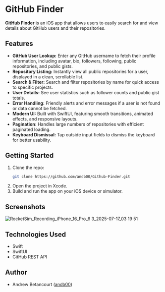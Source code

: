 # GitHub Finder

**GitHub Finder** is an iOS app that allows users to easily search for and view details about GitHub users and their repositories.

## Features

- **GitHub User Lookup:** Enter any GitHub username to fetch their profile information, including avatar, bio, followers, following, public repositories, and public gists.
- **Repository Listing:** Instantly view all public repositories for a user, displayed in a clean, scrollable list.
- **Search & Filter:** Search and filter repositories by name for quick access to specific projects.
- **User Details:** See user statistics such as follower counts and public gist totals.
- **Error Handling:** Friendly alerts and error messages if a user is not found or data cannot be fetched.
- **Modern UI:** Built with SwiftUI, featuring smooth transitions, animated effects, and responsive layouts.
- **Pagination:** Handles large numbers of repositories with efficient paginated loading.
- **Keyboard Dismissal:** Tap outside input fields to dismiss the keyboard for better usability.

## Getting Started

1. Clone the repo:
   ```bash
   git clone https://github.com/andb00/Github-Finder.git
   ```
2. Open the project in Xcode.
3. Build and run the app on your iOS device or simulator.

## Screenshots

![RocketSim_Recording_iPhone_16_Pro_6 3_2025-07-17_03 19 51](https://github.com/user-attachments/assets/7d5e2c4d-350c-4298-a87c-73b2ef657df6)

## Technologies Used

- Swift
- SwiftUI
- GitHub REST API

## Author

- Andrew Betancourt ([andb00](https://github.com/andb00))

